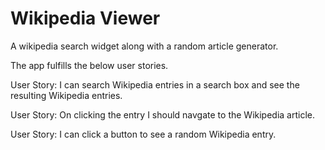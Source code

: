 # Wikipedia Viewer

A wikipedia search widget along with a random article generator.

The app fulfills the below user stories.

User Story: I can search Wikipedia entries in a search box and see the resulting Wikipedia entries.

User Story: On clicking the entry I should navgate to the Wikipedia article.

User Story: I can click a button to see a random Wikipedia entry.
